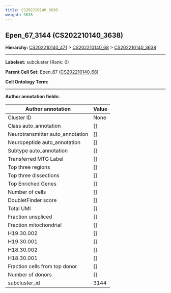 ```yaml
---
title: CS202210140_3638
weight: 3638
---
```

## Epen_67_3144 (CS202210140_3638)
<b>Hierarchy: </b>
[CS202210140_471](cell_sets/CS202210140_471.md) >
[CS202210140_68](cell_sets/CS202210140_68.md) >
[CS202210140_3638](cell_sets/CS202210140_3638.md)

---


**Labelset:** subcluster (Rank: 0)

**Parent Cell Set:** Epen_67 ([CS202210140_68](cell_sets/CS202210140_68.md))



**Cell Ontology Term:** 

[MARKER GENES.]: #


---

[TRANSFERRED ANNOTATIONS.]: #


[AUTHOR ANNOTATION FIELDS.]: #


**Author annotation fields:**

| Author annotation | Value |
|-------------------|-------|
|Cluster ID|None|
|Class auto_annotation|[]|
|Neurotransmitter auto_annotation|[]|
|Neuropeptide auto_annotation|[]|
|Subtype auto_annotation|[]|
|Transferred MTG Label|[]|
|Top three regions|[]|
|Top three dissections|[]|
|Top Enriched Genes|[]|
|Number of cells|[]|
|DoubletFinder score|[]|
|Total UMI|[]|
|Fraction unspliced|[]|
|Fraction mitochondrial|[]|
|H19.30.002|[]|
|H19.30.001|[]|
|H18.30.002|[]|
|H18.30.001|[]|
|Fraction cells from top donor|[]|
|Number of donors|[]|
|subcluster_id|3144|

